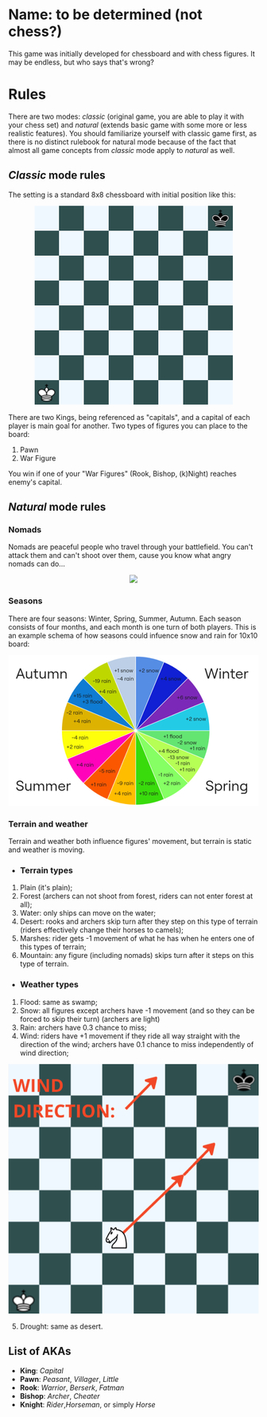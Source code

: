 
# Name: to be determined (not chess?)

This game was initially developed for chessboard and with chess figures. It may be endless, but who says that's wrong?


# Rules

There are two modes: *classic* (original game, you are able to play it with your chess set) and *natural* (extends basic game with some more or less realistic features). You should familiarize yourself with classic game first, as there is no distinct rulebook for natural mode because of the fact that almost all game concepts from *classic* mode apply to *natural* as well.

## *Classic* mode rules

The setting is a standard 8x8 chessboard with initial position like this: 

<p align="center">
  <img src="https://raw.githubusercontent.com/holerton/not-chess/master/readme_images/board_initial.bmp" />
</p>

There are two Kings, being referenced as "capitals", and a capital of each player is main goal for another. 
Two types of figures you can place to the board:

 1. Pawn
 2. War Figure

You win if one of your "War Figures" (Rook, Bishop, (k)Night) reaches enemy's capital.

## *Natural* mode rules


### Nomads
Nomads are peaceful people who travel through your battlefield. You can't attack them and can't shoot over them, cause you know what angry nomads can do...
<p align="center">
  <img src="https://upload.wikimedia.org/wikipedia/commons/e/ea/Mongol_Empire_map.gif" />
</p>

### Seasons

There are four seasons: Winter, Spring, Summer, Autumn. Each season consists of four months, and each month is one turn of both players. This is an example schema of how seasons could infuence snow and rain for 10x10 board:
<p align="center">
  <img src="https://raw.githubusercontent.com/holerton/not-chess/master/readme_images/seasons.bmp" />
</p>

### Terrain and weather
Terrain and weather both influence figures' movement, but terrain is static and weather is moving.

 - ### Terrain types

 1. Plain (it's plain);
 2. Forest (archers can not shoot from forest, riders can not enter forest at all); 
 3. Water: only ships can move on the water; 
 4. Desert: rooks and archers skip turn after they step on this type of terrain (riders effectively change their horses to camels);
 5. Marshes: rider gets -1 movement of what he has when he enters one of this types of terrain; 
 6. Mountain: any figure (including nomads) skips turn after it steps on this type of terrain.

 - ### Weather types
 1. Flood: same as swamp;
2. Snow: all figures except archers have -1 movement (and so they can be forced to skip their turn) (archers are light)
 3. Rain: archers have 0.3 chance to miss;
4. Wind: riders have +1 movement if they ride all way straight with the direction of the wind; archers have 0.1 chance to miss independently of wind direction;
  <p align="center">
  <img src="https://raw.githubusercontent.com/holerton/not-chess/master/readme_images/board_horse_mov.bmp" />
</p>

5. Drought: same as desert.

## List of AKAs

 - **King**: *Capital*
 - **Pawn**: *Peasant*, *Villager*, *Little*
 - **Rook**: *Warrior*, *Berserk*, *Fatman*
 - **Bishop**: *Archer*, *Cheater*
 - **Knight**: *Rider*,*Horseman*, or simply *Horse*
